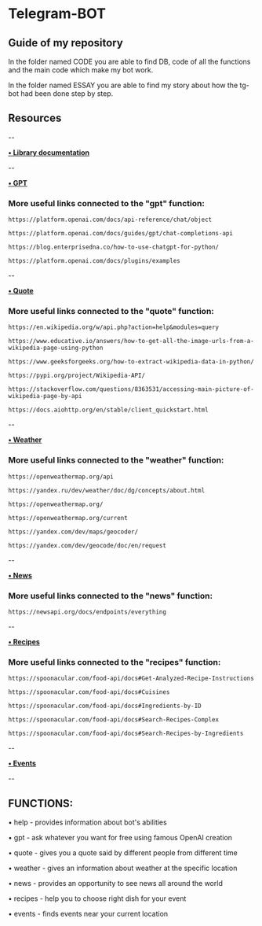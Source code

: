 # Telegram-BOT


## Guide of my repository

In the folder named CODE you are able to find DB, code of all the functions and the main code which make my bot work.

In the folder named ESSAY you are able to find my story about how the tg-bot had been done step by step.


## Resources

--

**[• Library documentation](https://docs.python-telegram-bot.org/en/v20.6/)**

--

**[• GPT](https://platform.openai.com/docs/guides/gpt)**

### More useful links connected to the "gpt" function:

    https://platform.openai.com/docs/api-reference/chat/object 

    https://platform.openai.com/docs/guides/gpt/chat-completions-api 

    https://blog.enterprisedna.co/how-to-use-chatgpt-for-python/ 

    https://platform.openai.com/docs/plugins/examples 

--

**[• Quote](https://favqs.com/api )**

### More useful links connected to the "quote" function:

    https://en.wikipedia.org/w/api.php?action=help&modules=query 

    https://www.educative.io/answers/how-to-get-all-the-image-urls-from-a-wikipedia-page-using-python 

    https://www.geeksforgeeks.org/how-to-extract-wikipedia-data-in-python/ 

    https://pypi.org/project/Wikipedia-API/ 

    https://stackoverflow.com/questions/8363531/accessing-main-picture-of-wikipedia-page-by-api 

    https://docs.aiohttp.org/en/stable/client_quickstart.html 

--

**[• Weather](https://openweathermap.org/api)**

### More useful links connected to the "weather" function:

    https://openweathermap.org/api

    https://yandex.ru/dev/weather/doc/dg/concepts/about.html
    
    https://openweathermap.org/
    
    https://openweathermap.org/current
    
    https://yandex.com/dev/maps/geocoder/
    
    https://yandex.com/dev/geocode/doc/en/request

--

**[• News](https://newsapi.org)**

### More useful links connected to the "news" function:

    https://newsapi.org/docs/endpoints/everything

--

**[• Recipes](https://spoonacular.com/food-api)**

### More useful links connected to the "recipes" function:

    https://spoonacular.com/food-api/docs#Get-Analyzed-Recipe-Instructions

    https://spoonacular.com/food-api/docs#Cuisines

    https://spoonacular.com/food-api/docs#Ingredients-by-ID

    https://spoonacular.com/food-api/docs#Search-Recipes-Complex

    https://spoonacular.com/food-api/docs#Search-Recipes-by-Ingredients

--

**[• Events](https://serpapi.com/google-events-api)**

--


## FUNCTIONS:


• help - provides information about bot's abilities

• gpt - ask whatever you want for free using famous OpenAI creation

• quote - gives you a quote said by different people from different time

• weather - gives an information about weather at the specific location

• news - provides an opportunity to see news all around the world

• recipes - help you to choose right dish for your event

• events - finds events near your current location